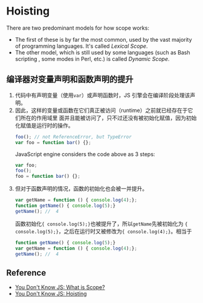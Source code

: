 # Hoisting

There are two predominant models for how scope works:
* The first of these is by far the most common, used by the vast majority of
programming languages. It's called *Lexical Scope*.
* The other model, which is still used by some languages (such as Bash scripting
, some modes in Perl, etc.) is called *Dynamic Scope*.


## 编译器对变量声明和函数声明的提升
1. 代码中有声明变量（使用`var`）或声明函数时，JS 引擎会在编译阶段处理该声明。
2. 因此，这样的变量或函数在它们真正被访问（runtime）之前就已经存在于它们所在的作用域里
面并且能被访问了，只不过还没有被初始化赋值，因为初始化赋值是运行时的操作。
    ```js
    foo(); // not ReferenceError, but TypeError
    var foo = function bar() {};    
    ```
    JavaScript engine considers the code above as 3 steps:
    ```js
    var foo;
    foo();
    foo = function bar() {};
    ```
3. 但对于函数声明的情况，函数的初始化也会被一并提升。
    ```js
    var getName = function () { console.log(4);};
    function getName() { console.log(5);}
    getName(); //  4
    ```
    函数初始化`{ console.log(5);}`也被提升了，所以`getName`先被初始化为
    `{ console.log(5);}`，之后在运行时又被修改为`{ console.log(4);}`。相当于
    ```js
    function getName() { console.log(5);}
    var getName = function () { console.log(4);};
    getName(); //  4
    ```


## Reference
* [You Don't Know JS: What is Scope?](https://github.com/getify/You-Dont-Know-JS/blob/master/scope%20%26%20closures/ch1.md)
* [You Don't Know JS: Hoisting](https://github.com/getify/You-Dont-Know-JS/blob/master/scope%20%26%20closures/ch4.md)